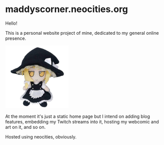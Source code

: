 # maddyscorner.neocities.org

Hello!

This is a personal website project of mine, dedicated to my general online presence. 

<img src="images/marisa.jpg" height="200px">

At the moment it's just a static home page but I intend on adding blog features, embedding my Twitch streams into it, hosting my webcomic and art on it, and so on.

Hosted using neocities, obviously.

